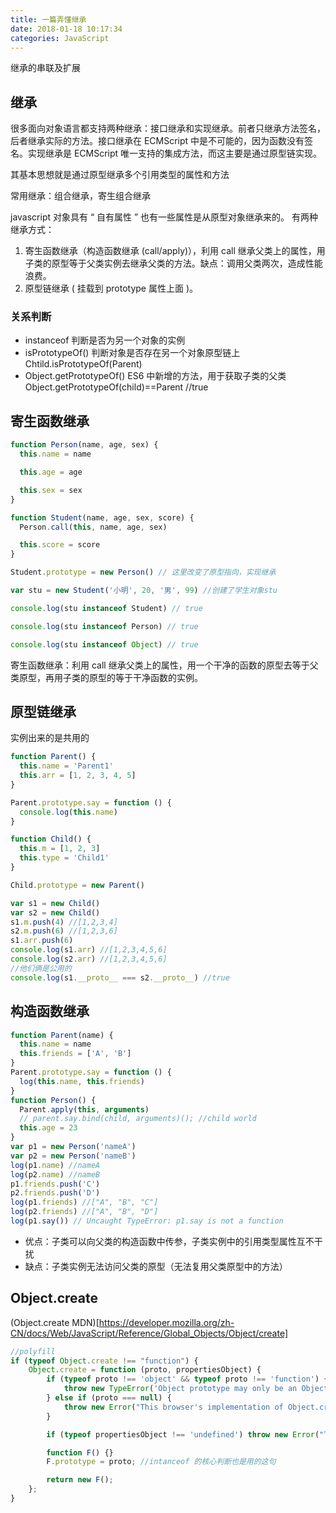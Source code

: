 ```yaml
---
title: 一篇弄懂继承
date: 2018-01-18 10:17:34
categories: JavaScript
---
```


继承的串联及扩展

<!--more-->

## 继承

很多面向对象语言都支持两种继承：接口继承和实现继承。前者只继承方法签名，后者继承实际的方法。接口继承在 ECMScript 中是不可能的，因为函数没有签名。实现继承是 ECMScript 唯一支持的集成方法，而这主要是通过原型链实现。

其基本思想就是通过原型继承多个引用类型的属性和方法

常用继承：组合继承，寄生组合继承

javascript 对象具有 “ 自有属性 ” 也有一些属性是从原型对象继承来的。
有两种继承方式：

1. 寄生函数继承（构造函数继承 (call/apply)），利用 call 继承父类上的属性，用子类的原型等于父类实例去继承父类的方法。缺点：调用父类两次，造成性能浪费。
2. 原型链继承 ( 挂载到 prototype 属性上面 )。

### 关系判断

- instanceof 判断是否为另一个对象的实例
- isPrototypeOf() 判断对象是否存在另一个对象原型链上 Chtild.isPrototypeOf(Parent)
- Object.getPrototypeOf() ES6 中新增的方法，用于获取子类的父类 Object.getPrototypeOf(child)==Parent //true

## 寄生函数继承

```javascript
function Person(name, age, sex) {
  this.name = name

  this.age = age

  this.sex = sex
}

function Student(name, age, sex, score) {
  Person.call(this, name, age, sex)

  this.score = score
}

Student.prototype = new Person() // 这里改变了原型指向，实现继承

var stu = new Student('小明', 20, '男', 99) //创建了学生对象stu

console.log(stu instanceof Student) // true

console.log(stu instanceof Person) // true

console.log(stu instanceof Object) // true
```

寄生函数继承：利用 call 继承父类上的属性，用一个干净的函数的原型去等于父类原型，再用子类的原型的等于干净函数的实例。

## 原型链继承

实例出来的是共用的

```javascript
function Parent() {
  this.name = 'Parent1'
  this.arr = [1, 2, 3, 4, 5]
}

Parent.prototype.say = function () {
  console.log(this.name)
}

function Child() {
  this.m = [1, 2, 3]
  this.type = 'Child1'
}

Child.prototype = new Parent()

var s1 = new Child()
var s2 = new Child()
s1.m.push(4) //[1,2,3,4]
s2.m.push(6) //[1,2,3,6]
s1.arr.push(6)
console.log(s1.arr) //[1,2,3,4,5,6]
console.log(s2.arr) //[1,2,3,4,5,6]
//他们俩是公用的
console.log(s1.__proto__ === s2.__proto__) //true
```

## 构造函数继承

```javascript
function Parent(name) {
  this.name = name
  this.friends = ['A', 'B']
}
Parent.prototype.say = function () {
  log(this.name, this.friends)
}
function Person() {
  Parent.apply(this, arguments)
  // parent.say.bind(child, arguments)(); //child world
  this.age = 23
}
var p1 = new Person('nameA')
var p2 = new Person('nameB')
log(p1.name) //nameA
log(p2.name) //nameB
p1.friends.push('C')
p2.friends.push('D')
log(p1.friends) //["A", "B", "C"]
log(p2.friends) //["A", "B", "D"]
log(p1.say()) // Uncaught TypeError: p1.say is not a function
```

- 优点：子类可以向父类的构造函数中传参，子类实例中的引用类型属性互不干扰
- 缺点：子类实例无法访问父类的原型（无法复用父类原型中的方法）

## Object.create

(Object.create MDN)[https://developer.mozilla.org/zh-CN/docs/Web/JavaScript/Reference/Global_Objects/Object/create]

```javascript
//polyfill
if (typeof Object.create !== "function") {
    Object.create = function (proto, propertiesObject) {
        if (typeof proto !== 'object' && typeof proto !== 'function') {
            throw new TypeError('Object prototype may only be an Object: ' + proto);
        } else if (proto === null) {
            throw new Error("This browser's implementation of Object.create is a shim and doesn't support 'null' as the first argument.");
        }

        if (typeof propertiesObject !== 'undefined') throw new Error("This browser's implementation of Object.create is a shim and doesn't support a second argument.");

        function F() {}
        F.prototype = proto; //intanceof 的核心判断也是用的这句

        return new F();
    };
}
```
